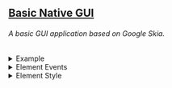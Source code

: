 ## [Basic Native GUI](https://github.com/Generalsimus/Basic-Native-GUI)

###### A basic GUI application based on Google Skia.

<details>

<summary>Example</summary>

```cpp
#include "./window/win/winWindow.cpp"
#include "./Painters.cpp"
#include <iostream>

int main()
{

    auto windowObj = new winWindow("My Custom Window", 500.0f, 500.0f);

    windowObj->addChild(
        Element()->setPaints(
            Box(),
            Cursor(Cursor::Arrow)
        ),
        Element()->setPaints( 
                     Text("Hello!"),
                     Cursor(Cursor::Text)
        )->addTouchEvent([](ElementView *element, float x, float y, int type) {
                 std::cout << "TOUCH DOWN" << std::endl;

        })
    );
    
    awaitAllAsyncTasks();
    return 0;
}
``` 
</details>

<details>

<summary>Element Events</summary>


|                                           Add Event                                            |           Run Event            | 
|:----------------------------------------------------------------------------------------------:|:------------------------------:|
|          ```addTouchMoveEvent(TouchMoveEventType &&, RemoveEventCallBack &&, bool)```          | ```dispatchTouchMoveEvent()``` | 
|          ```addTouchOverEvent(TouchOverEventType &&, RemoveEventCallBack &&, bool)```          | ```dispatchTouchOverEvent()``` | 
|         ```addTouchLeaveEvent(TouchLeaveEventType &&, RemoveEventCallBack &&, bool)```         | ```dispatchTouchLeaveEvent()``` | 
|          ```addTouchDownEvent(TouchDownEventType &&, RemoveEventCallBack &&, bool)```          | ```dispatchTouchDownEvent()``` | 
|            ```addTouchUpEvent(TouchUpEventType &&, RemoveEventCallBack &&, bool)```            | ```dispatchTouchUpEvent()``` | 
|              ```addTouchEvent(TouchEventType &&, RemoveEventCallBack &&, bool)```              | ```dispatchTouchEvent()``` | 
|            ```addKeyDownEvent(KeyDownEventType &&, RemoveEventCallBack &&, bool)```            | ```dispatchKeyDownEvent()``` | 
|              ```addKeyUpEvent(KeyUpEventType &&, RemoveEventCallBack &&, bool)```              | ```dispatchKeyUpEvent()``` | 
|                ```addKeyEvent(KeyEventType &&, RemoveEventCallBack &&, bool)```                | ```dispatchKeyEvent()``` | 
|               ```addDrawEvent(DrawEventType &&, RemoveEventCallBack &&, bool)```               | ```dispatchDrawEvent()``` | 
|             ```addResizeEvent(ResizeEventType &&, RemoveEventCallBack &&, bool)```             | ```dispatchResizeEvent()``` | 
|          ```addSetPaintsEvent(SetPaintsEventType &&, RemoveEventCallBack &&, bool)```          | ```dispatchSetPaintsEvent()``` | 
|           ```addAddChildEvent(AddChildEventType &&, RemoveEventCallBack &&, bool)```           | ```dispatchAddChildEvent()``` | 
|        ```addRemoveChildEvent(RemoveChildEventType &&, RemoveEventCallBack &&, bool)```        | ```dispatchRemoveChildEvent()``` | 
|       ```addReplaceChildEvent(RemoveChildEventType &&, RemoveEventCallBack &&, bool)```        | ```dispatchReplaceChildEvent()``` | 
| ```addSetBackgroundColorEvent(SetBackgroundColorEventType &&, RemoveEventCallBack &&, bool)``` | ```dispatchSetBackgroundColorEvent()``` | 
|       ```addMountOnThreeEvent(MountOnThreeEventType &&, RemoveEventCallBack &&, bool)```       | ```dispatchMountOnThreeEvent()``` | 
|    ```addUnmountOnThreeEvent(UnmountOnThreeEventType &&, RemoveEventCallBack &&, bool)```      | ```dispatchUnmountOnThreeEvent()``` | 
|    ```addUnmountOnThreeEvent(UnmountOnThreeEventType &&, RemoveEventCallBack &&, bool)```      | ```dispatchUnmountOnThreeEvent()``` | 



</details>

<details>

<summary>Element Style</summary>


</details>
